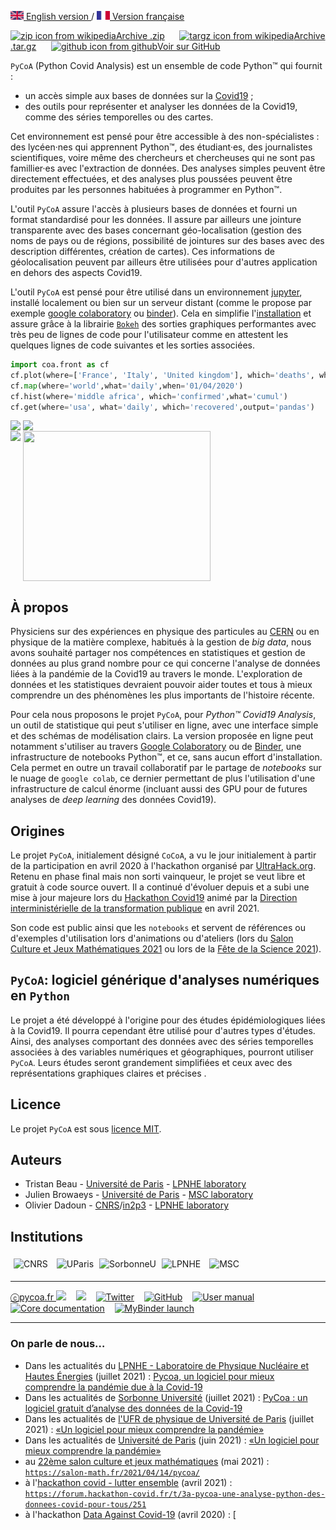 [<img src="fig/UK.png" height="14px" alt="UK flag"> English  version ](http://www.pycoa.fr/index) /
[ <img src="fig/FR.png" height="14px" alt="FR flag"> Version française ](http://www.pycoa.fr/index_FR)

<section id="downloads" class="clearfix">
  <a href="https://github.com/coa-project/pycoa/archive/main.zip" id="download-zip" class="button" target=_blank><span><img src="https://upload.wikimedia.org/wikipedia/commons/9/9c/The_Unarchiver_zip.png" height="25px" align="bottom" alt="zip icon from wikipedia">Archive .zip</span></a>
  &nbsp;&nbsp;&nbsp;&nbsp;
  <a href="https://github.com/coa-project/pycoa/archive/main.tar.gz" id="download-tar-gz" class="button" target=_blank><span>
    <img src="https://upload.wikimedia.org/wikipedia/commons/e/e4/Tar_gz_archive_icon.svg" height="25px" align="bottom" alt="targz icon from wikipedia">Archive .tar.gz</span></a>
  &nbsp;&nbsp;&nbsp;&nbsp;
  <a href="https://github.com/coa-project/pycoa/tree/main" id="view-on-github" class="button" target=_blank><span><img src="https://github.githubassets.com/images/modules/logos_page/GitHub-Mark.png" height="25px" align="bottom" alt="github icon from github">Voir sur GitHub</span></a>
</section>

<!--center>
<iframe id="mobilehide" height="460" width="580" src="fig/mapFranceVariant.html" frameborder="0"></iframe>
</center-->

`PyCoA` (Python Covid Analysis) est un ensemble de code Python™ qui fournit :
- un accès simple aux bases de données sur la <a href="https://www.who.int/fr/emergencies/diseases/novel-coronavirus-2019/question-and-answers-hub">Covid19</a> ;
- des outils pour représenter et analyser les données de la Covid19, comme des séries temporelles ou des cartes.

Cet environnement est pensé pour être accessible à des non-spécialistes : des lycéen·nes qui apprennent Python™, des étudiant·es, des journalistes scientifiques, voire même des chercheurs et chercheuses qui ne sont pas famillier·es avec l'extraction de données. Des analyses simples peuvent être directement effectuées, et des analyses plus poussées peuvent être produites par les personnes habituées à programmer en Python™.

L'outil `PyCoA` assure l'accès à plusieurs bases de données et fourni un format standardisé pour les données. Il assure par ailleurs une jointure transparente avec des bases concernant géo-localisation (gestion des noms de pays ou de régions, possibilité de jointures sur des bases avec des description différentes, création de cartes). Ces informations de géolocalisation peuvent par ailleurs être utilisées pour d'autres application en dehors des aspects Covid19.

L'outil `PyCoA` est pensé pour être utilisé dans un environnement [jupyter](https://jupyter.org/), installé localement ou bien sur un serveur distant (comme le propose par exemple [google colaboratory](https://colab.research.google.com/) ou [binder](https://mybinder.org/)). Cela en simplifie l'[installation](https://github.com/coa-project/pycoa/wiki/Installation) et assure grâce à la librairie [`Bokeh`](https://bokeh.org/) des sorties graphiques performantes avec très peu de lignes de code pour l'utilisateur comme en attestent les quelques lignes de code suivantes et les sorties associées.

```python
import coa.front as cf
cf.plot(where=['France', 'Italy', 'United kingdom'], which='deaths', what='cumul')
cf.map(where='world',what='daily',when='01/04/2020')
cf.hist(where='middle africa', which='confirmed',what='cumul')
cf.get(where='usa', what='daily', which='recovered',output='pandas')
```
<img src="https://raw.githubusercontent.com/wiki/coa-project/pycoa/figs/pycoa_plot_example.png" height="240" align=top />
<img src="https://raw.githubusercontent.com/wiki/coa-project/pycoa/figs/pycoa_map_example.png" height="240" align=top />
<br/>
<img src="https://raw.githubusercontent.com/wiki/coa-project/pycoa/figs/pycoa_hist_example.png" height="240" align=top />
<img src="https://raw.githubusercontent.com/wiki/coa-project/pycoa/figs/pycoa_get_example.png" height="240" width="300" align=top />

## À propos

Physiciens sur des expériences en physique des particules au [CERN](https://home.cern/) ou en physique de la matière complexe, habitués à la gestion de _big data_, nous avons souhaité partager nos compétences en statistiques et gestion de données au plus grand nombre pour ce qui concerne l'analyse de données liées à la pandémie de la Covid19 au travers le monde.
L'exploration de données et les statistiques devraient pouvoir aider toutes et tous à mieux comprendre un des phénomènes les plus importants de l'histoire récente.

Pour cela nous proposons le projet `PyCoA`, pour _Python™ Covid19 Analysis_, un outil de statistique qui peut s'utiliser en ligne, avec une interface simple et des schémas de modélisation clairs. La version proposée en ligne peut notamment s'utiliser au travers [Google Colaboratory](https://colab.research.google.com/) ou de [Binder](https://mybinder.org/), une infrastructure de notebooks Python™, et ce, sans aucun effort d'installation.
Cela permet en outre un travail collaboratif par le partage de _notebooks_ sur le nuage de `google colab`, ce dernier permettant de plus l'utilisation d'une infrastructure de calcul énorme (incluant aussi des GPU pour de futures analyses de _deep learning_ des données Covid19).

## Origines

Le projet `PyCoA`, initialement désigné `CoCoA`, a vu le jour initialement à partir de la participation en avril 2020 à l'hackathon organisé par [UltraHack.org](https://ultrahack.org/covid-19datahack).
Retenu en phase final mais non sorti vainqueur, le projet se veut libre et gratuit à code source ouvert. Il a continué d'évoluer depuis et a subi une mise à jour majeure lors du [Hackathon Covid19](https://hackathon-covid.fr) animé par la [Direction interministérielle de la transformation publique](https://www.modernisation.gouv.fr/) en avril 2021.

Son code est public ainsi que les `notebooks` et servent de références ou d'exemples d'utilisation lors d'animations ou d'ateliers (lors du [Salon Culture et Jeux Mathématiques 2021](https://salon-math.fr/) ou lors de la [Fête de la Science 2021](https://www.fetedelascience.fr/)).

## `PyCoA`: logiciel générique d'analyses numériques en `Python`
Le projet a été développé à l'origine pour des études épidémiologiques liées à la Covid19. Il pourra cependant être utilisé pour d'autres types d'études.   
Ainsi, des analyses comportant des données avec des séries temporelles associées à des variables numériques et géographiques, pourront utiliser `PyCoA`. Leurs études seront grandement simplifiées et ceux avec des représentations graphiques claires et précises .    


## Licence

Le projet `PyCoA` est sous [licence MIT](https://github.com/coa-project/pycoa/blob/main/LICENSE).

## Auteurs

* Tristan Beau - [Université de Paris](http://u-paris.fr) - [LPNHE laboratory](http://lpnhe.in2p3.fr/)
* Julien Browaeys - [Université de Paris](http://u-paris.fr) - [MSC laboratory](http://www.msc.univ-paris-diderot.fr/)
* Olivier Dadoun - [CNRS](http://cnrs.fr)/[in2p3](https://www.in2p3.cnrs.fr/) - [LPNHE laboratory](http://lpnhe.in2p3.fr/)

## Institutions
<div class="row">
    <img src="https://raw.githubusercontent.com/wiki/coa-project/pycoa/figs/logoCNRS.jpg" alt="CNRS" style="height:45px; padding: 5px;" />
    <img src="https://raw.githubusercontent.com/wiki/coa-project/pycoa/figs/Universite_Paris_logo_horizontal.jpg" alt="UParis" style="height:45px; padding: 5px;" />
    <img src="https://raw.githubusercontent.com/wiki/coa-project/pycoa/figs/logo_sorbonne_U.png" alt="SorbonneU" style="height:45px;" />
    <img src="https://raw.githubusercontent.com/wiki/coa-project/pycoa/figs/logo_LPNHE_web_bleu_2011.gif" alt="LPNHE" style="height:45px; padding: 5px;" />
    <img src="http://www.msc.univ-paris-diderot.fr/plugins/kitcnrs/images/logo_msc.jpg" alt="MSC" style="height:45px; padding: 5px;" />
</div>

***
[ⓒpycoa.fr <img src='https://raw.githubusercontent.com/wiki/coa-project/pycoa/figs/world-wide-web.png' height='25px' />](http://www.pycoa.fr) &nbsp;&nbsp;
[<img src='https://raw.githubusercontent.com/wiki/coa-project/pycoa/figs/email.png' height='25px' align='bottom' />](mailto:support@pycoa.fr) &nbsp;&nbsp;
[<img src='https://raw.githubusercontent.com/wiki/coa-project/pycoa/figs/twitter.png' height='25px' alt='Twitter'  />](https://twitter.com/pycoa_fr) &nbsp;&nbsp;
[<img src='https://raw.githubusercontent.com/wiki/coa-project/pycoa/figs/github.png' height='25px' alt='GitHub' />](https://github.com/coa-project/pycoa) &nbsp;&nbsp;
[<img src='https://raw.githubusercontent.com/wiki/coa-project/pycoa/figs/information.png' height='25px' alt='User manual' />](https://github.com/coa-project/pycoa/wiki) &nbsp;&nbsp;
[<img src='https://raw.githubusercontent.com/wiki/coa-project/pycoa/figs/manual.png' height='25px' alt='Core documentation' />](https://www.pycoa.fr/doc) &nbsp;&nbsp;
[<img src='https://raw.githubusercontent.com/wiki/coa-project/pycoa/figs/mybinder.png' height='20px' alt='MyBinder launch' />](https://mybinder.org/v2/gh/coa-project/pycoa/dev)

***
### On parle de nous…
* Dans les actualités du [LPNHE - Laboratoire de Physique Nucléaire et Hautes Énergies](https://lpnhe.in2p3.fr/) (juillet 2021) : [Pycoa, un logiciel pour mieux comprendre la pandémie due à la Covid-19 ](https://lpnhe.in2p3.fr/spip.php?article1596)
* Dans les actualités de [Sorbonne Université](https://www.sorbonne-universite.fr) (juillet 2021) : [PyCoa : un logiciel gratuit d’analyse des données de la Covid-19](https://www.sorbonne-universite.fr/actualites/pycoa-un-logiciel-gratuit-danalyse-des-donnees-de-la-covid-19)
* Dans les actualités de [l'UFR de physique de Université de Paris](https://physique.u-paris.fr) (juillet 2021) : [«Un logiciel pour mieux comprendre la pandémie»](https://physique.u-paris.fr/actualites/un-logiciel-pycoa-pour-mieux-comprendre-la-pandemie)
* Dans les actualités de [Université de Paris](http://u-paris.fr) (juin 2021) : [«Un logiciel pour mieux comprendre la pandémie»](https://u-paris.fr/un-logiciel-pour-mieux-comprendre-la-pandemie/)
* au [22ème salon culture et jeux mathématiques](https://salon-math.fr) (mai 2021) : [`https://salon-math.fr/2021/04/14/pycoa/`](https://salon-math.fr/2021/04/14/pycoa/)
* à l'[hackathon covid - lutter ensemble](https://hackathon-covid.fr) (avril 2021) : [`https://forum.hackathon-covid.fr/t/3a-pycoa-une-analyse-python-des-donnees-covid-pour-tous/251`](https://forum.hackathon-covid.fr/t/3a-pycoa-une-analyse-python-des-donnees-covid-pour-tous/251)
* à l'hackathon [Data Against Covid-19](https://ultrahack.org/covid-19datahack) (avril 2020) : [
